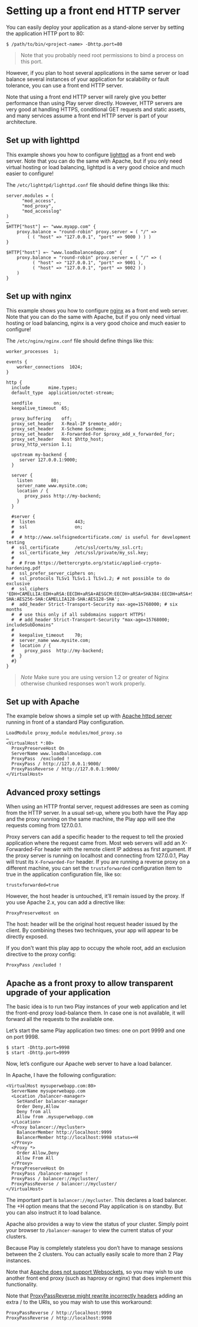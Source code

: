<!--- Copyright (C) 2009-2013 Typesafe Inc. <http://www.typesafe.com> -->
# Setting up a front end HTTP server

You can easily deploy your application as a stand-alone server by setting the application HTTP port to 80:

```
$ /path/to/bin/<project-name> -Dhttp.port=80
```

> Note that you probably need root permissions to bind a process on this port.

However, if you plan to host several applications in the same server or load balance several instances of your application for scalability or fault tolerance, you can use a front end HTTP server.

Note that using a front end HTTP server will rarely give you better performance than using Play server directly.  However, HTTP servers are very good at handling HTTPS, conditional GET requests and static assets, and many services assume a front end HTTP server is part of your architecture.

## Set up with lighttpd

This example shows you how to configure [lighttpd](http://www.lighttpd.net/) as a front end web server. Note that you can do the same with Apache, but if you only need virtual hosting or load balancing, lighttpd is a very good choice and much easier to configure!

The `/etc/lighttpd/lighttpd.conf` file should define things like this:

```
server.modules = (
      "mod_access",
      "mod_proxy",
      "mod_accesslog" 
)
…
$HTTP["host"] =~ "www.myapp.com" {
    proxy.balance = "round-robin" proxy.server = ( "/" =>
        ( ( "host" => "127.0.0.1", "port" => 9000 ) ) )
}
 
$HTTP["host"] =~ "www.loadbalancedapp.com" {
    proxy.balance = "round-robin" proxy.server = ( "/" => ( 
          ( "host" => "127.0.0.1", "port" => 9001 ), 
          ( "host" => "127.0.0.1", "port" => 9002 ) ) 
    )
}
```

## Set up with nginx

This example shows you how to configure [nginx](http://wiki.nginx.org/Main) as a front end web server. Note that you can do the same with Apache, but if you only need virtual hosting or load balancing, nginx is a very good choice and much easier to configure!

The `/etc/nginx/nginx.conf` file should define things like this:

```
worker_processes  1;

events {
    worker_connections  1024;
}

http {
  include       mime.types;
  default_type  application/octet-stream;

  sendfile        on;
  keepalive_timeout  65;

  proxy_buffering    off;
  proxy_set_header   X-Real-IP $remote_addr;
  proxy_set_header   X-Scheme $scheme;
  proxy_set_header   X-Forwarded-For $proxy_add_x_forwarded_for;
  proxy_set_header   Host $http_host;
  proxy_http_version 1.1;

  upstream my-backend {
     server 127.0.0.1:9000;
  }

  server {
    listen       80;
    server_name www.mysite.com;
    location / {
       proxy_pass http://my-backend;
    }
  }

  #server {
  #  listen               443;
  #  ssl                  on;
  #
  #  # http://www.selfsignedcertificate.com/ is useful for development testing
  #  ssl_certificate      /etc/ssl/certs/my_ssl.crt;
  #  ssl_certificate_key  /etc/ssl/private/my_ssl.key;
  #
  #  # From https://bettercrypto.org/static/applied-crypto-hardening.pdf
  #  ssl_prefer_server_ciphers on;
  #  ssl_protocols TLSv1 TLSv1.1 TLSv1.2; # not possible to do exclusive
  #  ssl_ciphers 'EDH+CAMELLIA:EDH+aRSA:EECDH+aRSA+AESGCM:EECDH+aRSA+SHA384:EECDH+aRSA+SHA256:EECDH:+CAMELLIA256:+AES256:+CAMELLIA128:+AES128:+SSLv3:!aNULL:!eNULL:!LOW:!3DES:!MD5:!EXP:!PSK:!DSS:!RC4:!SEED:!ECDSA:CAMELLIA256-SHA:AES256-SHA:CAMELLIA128-SHA:AES128-SHA';
  #  add_header Strict-Transport-Security max-age=15768000; # six months
  #  # use this only if all subdomains support HTTPS!
  #  # add_header Strict-Transport-Security "max-age=15768000; includeSubDomains"
  #
  #  keepalive_timeout    70;
  #  server_name www.mysite.com;
  #  location / {
  #    proxy_pass  http://my-backend;
  #  }
  #}
}
```

> *Note* Make sure you are using version 1.2 or greater of Nginx otherwise chunked responses won't work properly.

## Set up with Apache

The example below shows a simple set up with [Apache httpd server](http://httpd.apache.org/) running in front of a standard Play configuration.

```
LoadModule proxy_module modules/mod_proxy.so
…
<VirtualHost *:80>
  ProxyPreserveHost On
  ServerName www.loadbalancedapp.com
  ProxyPass  /excluded !
  ProxyPass / http://127.0.0.1:9000/
  ProxyPassReverse / http://127.0.0.1:9000/
</VirtualHost>
```

## Advanced proxy settings

When using an HTTP frontal server, request addresses are seen as coming from the HTTP server. In a usual set-up, where you both have the Play app and the proxy running on the same machine, the Play app will see the requests coming from 127.0.0.1.

Proxy servers can add a specific header to the request to tell the proxied application where the request came from. Most web servers will add an X-Forwarded-For header with the remote client IP address as first argument. If the proxy server is running on localhost and connecting from 127.0.0.1, Play will trust its `X-Forwarded-For` header.  If you are running a reverse proxy on a different machine, you can set the `trustxforwarded` configuration item to true in the application configuration file, like so:

```
trustxforwarded=true
```

However, the host header is untouched, it’ll remain issued by the proxy. If you use Apache 2.x, you can add a directive like:

```
ProxyPreserveHost on
```

The host: header will be the original host request header issued by the client. By combining theses two techniques, your app will appear to be directly exposed.

If you don't want this play app to occupy the whole root, add an exclusion directive to the proxy config:

```
ProxyPass /excluded !
```

## Apache as a front proxy to allow transparent upgrade of your application

The basic idea is to run two Play instances of your web application and let the front-end proxy load-balance them. In case one is not available, it will forward all the requests to the available one.

Let’s start the same Play application two times: one on port 9999 and one on port 9998.

```
$ start -Dhttp.port=9998
$ start -Dhttp.port=9999
```

Now, let’s configure our Apache web server to have a load balancer.

In Apache, I have the following configuration:

```
<VirtualHost mysuperwebapp.com:80>
  ServerName mysuperwebapp.com
  <Location /balancer-manager>
    SetHandler balancer-manager
    Order Deny,Allow
    Deny from all
    Allow from .mysuperwebapp.com
  </Location>
  <Proxy balancer://mycluster>
    BalancerMember http://localhost:9999
    BalancerMember http://localhost:9998 status=+H
  </Proxy>
  <Proxy *>
    Order Allow,Deny
    Allow From All
  </Proxy>
  ProxyPreserveHost On
  ProxyPass /balancer-manager !
  ProxyPass / balancer://mycluster/
  ProxyPassReverse / balancer://mycluster/
</VirtualHost>
```

The important part is `balancer://mycluster`. This declares a load balancer. The +H option means that the second Play application is on standby. But you can also instruct it to load balance.

Apache also provides a way to view the status of your cluster. Simply point your browser to `/balancer-manager` to view the current status of your clusters.

Because Play is completely stateless you don’t have to manage sessions between the 2 clusters. You can actually easily scale to more than 2 Play instances.

Note that [Apache does not support Websockets](https://issues.apache.org/bugzilla/show_bug.cgi?id=47485), so you may wish to use another front end proxy (such as haproxy or nginx) that does implement this functionality.

Note that [ProxyPassReverse might rewrite incorrectly headers](https://issues.apache.org/bugzilla/show_bug.cgi?id=51982) adding an extra / to the URIs, so you may wish to use this workaround:
```
ProxyPassReverse / http://localhost:9999
ProxyPassReverse / http://localhost:9998
```
